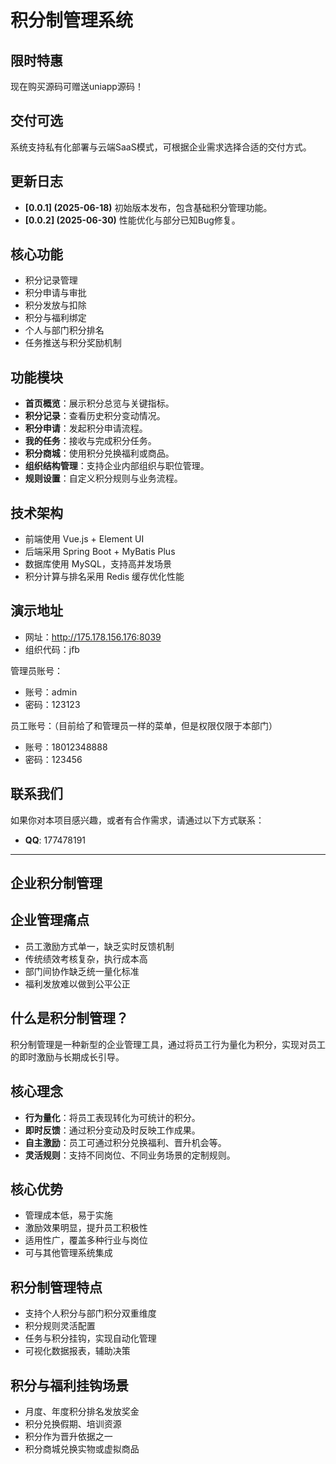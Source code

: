 

积分制管理系统
================

限时特惠
------
现在购买源码可赠送uniapp源码！

交付可选
------
系统支持私有化部署与云端SaaS模式，可根据企业需求选择合适的交付方式。

更新日志
------
- **[0.0.1] (2025-06-18)** 初始版本发布，包含基础积分管理功能。
- **[0.0.2] (2025-06-30)** 性能优化与部分已知Bug修复。

核心功能
------
- 积分记录管理
- 积分申请与审批
- 积分发放与扣除
- 积分与福利绑定
- 个人与部门积分排名
- 任务推送与积分奖励机制

功能模块
------
- **首页概览**：展示积分总览与关键指标。
- **积分记录**：查看历史积分变动情况。
- **积分申请**：发起积分申请流程。
- **我的任务**：接收与完成积分任务。
- **积分商城**：使用积分兑换福利或商品。
- **组织结构管理**：支持企业内部组织与职位管理。
- **规则设置**：自定义积分规则与业务流程。

技术架构
------
- 前端使用 Vue.js + Element UI
- 后端采用 Spring Boot + MyBatis Plus
- 数据库使用 MySQL，支持高并发场景
- 积分计算与排名采用 Redis 缓存优化性能

演示地址
------
* 网址：http://175.178.156.176:8039
* 组织代码：jfb

管理员账号：

* 账号：admin
* 密码：123123

员工账号：（目前给了和管理员一样的菜单，但是权限仅限于本部门）

* 账号：18012348888
* 密码：123456

联系我们
------
如果你对本项目感兴趣，或者有合作需求，请通过以下方式联系：

- **QQ**: 177478191

---

## 企业积分制管理

企业管理痛点
------
- 员工激励方式单一，缺乏实时反馈机制
- 传统绩效考核复杂，执行成本高
- 部门间协作缺乏统一量化标准
- 福利发放难以做到公平公正

什么是积分制管理？
------
积分制管理是一种新型的企业管理工具，通过将员工行为量化为积分，实现对员工的即时激励与长期成长引导。

核心理念
------
- **行为量化**：将员工表现转化为可统计的积分。
- **即时反馈**：通过积分变动及时反映工作成果。
- **自主激励**：员工可通过积分兑换福利、晋升机会等。
- **灵活规则**：支持不同岗位、不同业务场景的定制规则。

核心优势
------
- 管理成本低，易于实施
- 激励效果明显，提升员工积极性
- 适用性广，覆盖多种行业与岗位
- 可与其他管理系统集成

积分制管理特点
------
- 支持个人积分与部门积分双重维度
- 积分规则灵活配置
- 任务与积分挂钩，实现自动化管理
- 可视化数据报表，辅助决策

积分与福利挂钩场景
------
- 月度、年度积分排名发放奖金
- 积分兑换假期、培训资源
- 积分作为晋升依据之一
- 积分商城兑换实物或虚拟商品